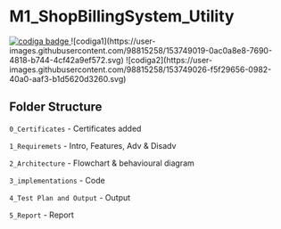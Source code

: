 # M1_ShopBillingSystem_Utility
<a href="https://app.codiga.io/public/user/github/rajasekhart01">
   <img src="https://api.codiga.io/public/badge/user/github/rajasekhart01?style=light" alt="codiga badge" />
</a>
![codiga1](https://user-images.githubusercontent.com/98815258/153749019-0ac0a8e8-7690-4818-b744-4cf42a9ef572.svg)
![codiga2](https://user-images.githubusercontent.com/98815258/153749026-f5f29656-0982-40a0-aaf3-b1d5620d3260.svg)






## Folder Structure

`0_Certificates`                    - Certificates added

`1_Requiremets`                     - Intro, Features, Adv & Disadv

`2_Architecture`                    - Flowchart & behavioural diagram
 
`3_implementations`                 - Code

`4_Test Plan and Output`            - Output

`5_Report`                          - Report
